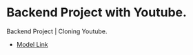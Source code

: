 # Backend Project with Youtube.

Backend Project | Cloning Youtube.

- [Model Link](https://app.eraser.io/workspace/YtPqZ1VogxGy1jzIDkzj?origin=share)